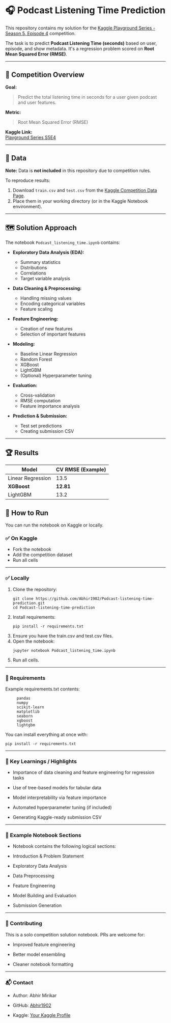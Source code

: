 # 🎧 Podcast Listening Time Prediction

This repository contains my solution for the [Kaggle Playground Series - Season 5, Episode 4](https://www.kaggle.com/competitions/playground-series-s5e4) competition.

The task is to predict **Podcast Listening Time (seconds)** based on user, episode, and show metadata. It's a regression problem scored on **Root Mean Squared Error (RMSE)**.

---

## 🏁 Competition Overview

**Goal:**  
> Predict the total listening time in seconds for a user given podcast and user features.

**Metric:**  
> Root Mean Squared Error (RMSE)

**Kaggle Link:**  
[Playground Series S5E4](https://www.kaggle.com/competitions/playground-series-s5e4)

---

## 📌 Data

**Note:** Data is **not included** in this repository due to competition rules.  

To reproduce results:

1. Download `train.csv` and `test.csv` from the [Kaggle Competition Data Page](https://www.kaggle.com/competitions/playground-series-s5e4/data).
2. Place them in your working directory (or in the Kaggle Notebook environment).

---

## 🗺️ Solution Approach

The notebook `Podcast_listening_time.ipynb` contains:

- **Exploratory Data Analysis (EDA):**
  - Summary statistics
  - Distributions
  - Correlations
  - Target variable analysis

- **Data Cleaning & Preprocessing:**
  - Handling missing values
  - Encoding categorical variables
  - Feature scaling

- **Feature Engineering:**
  - Creation of new features
  - Selection of important features

- **Modeling:**
  - Baseline Linear Regression
  - Random Forest
  - XGBoost
  - LightGBM
  - (Optional) Hyperparameter tuning

- **Evaluation:**
  - Cross-validation
  - RMSE computation
  - Feature importance analysis

- **Prediction & Submission:**
  - Test set predictions
  - Creating submission CSV

---

## 🏆 Results

| Model             | CV RMSE (Example) |
| ----------------- | ----------------- |
| Linear Regression | 13.5     |
| **XGBoost**           | **12.81**     |
| LightGBM          | 13.2     |

## 🧪 How to Run

You can run the notebook on Kaggle or locally.


### ✅ On Kaggle

- Fork the notebook
- Add the competition dataset
- Run all cells

---

### ✅ Locally

1. Clone the repository:
   ```
   git clone https://github.com/Abhir1902/Podcast-listening-time-prediction.git
   cd Podcast-listening-time-prediction
2. Install requirements:
   ```
   pip install -r requirements.txt
3. Ensure you have the train.csv and test.csv files.
4. Open the notebook:
   ```
   jupyter notebook Podcast_listening_time.ipynb
5. Run all cells.

---

### 📌 Requirements

Example requirements.txt contents:
  ```
       pandas
       numpy
       scikit-learn
       matplotlib
       seaborn
       xgboost
       lightgbm
  ```
You can install everything at once with:
   ```
   pip install -r requirements.txt
   ```
---

### 🎯 Key Learnings / Highlights

* Importance of data cleaning and feature engineering for regression tasks

* Use of tree-based models for tabular data

* Model interpretability via feature importance

* Automated hyperparameter tuning (if included)

* Generating Kaggle-ready submission CSV   

---

### 📸 Example Notebook Sections

* Notebook contains the following logical sections:

* Introduction & Problem Statement

* Exploratory Data Analysis

* Data Preprocessing

* Feature Engineering

* Model Building and Evaluation

* Submission Generation

---

### 🤝 Contributing

This is a solo competition solution notebook.
PRs are welcome for:

* Improved feature engineering

* Better model ensembling

* Cleaner notebook formatting

---

### 📬 Contact

* Author: Abhir Mirikar

* GitHub: [Abhir1902](https://github.com/Abhir1902)

* Kaggle: [Your Kaggle Profile](https://www.kaggle.com/abhirmirikar)

  
